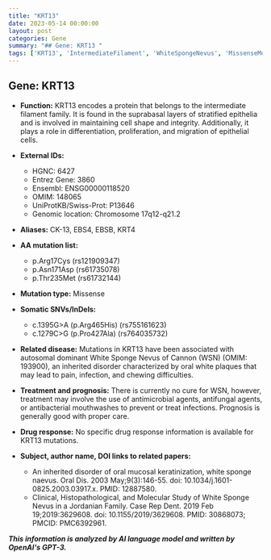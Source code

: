 ```yaml
---
title: "KRT13"
date: 2023-05-14 00:00:00
layout: post
categories: Gene
summary: "## Gene: KRT13 "
tags: ['KRT13', 'IntermediateFilament', 'WhiteSpongeNevus', 'MissenseMutation', 'OralMucosalKeratinization', 'AntimicrobialAgents', 'Prognosis', 'GeneticInformationAnalysis']
---
```


## Gene: KRT13 

- **Function:** KRT13 encodes a protein that belongs to the intermediate filament family. It is found in the suprabasal layers of stratified epithelia and is involved in maintaining cell shape and integrity. Additionally, it plays a role in differentiation, proliferation, and migration of epithelial cells. 

- **External IDs:** 
    - HGNC: 6427 
    - Entrez Gene: 3860 
    - Ensembl: ENSG00000118520 
    - OMIM: 148065 
    - UniProtKB/Swiss-Prot: P13646 
    - Genomic location: Chromosome 17q12-q21.2 

- **Aliases:** CK-13, EBS4, EBSB, KRT4 

- **AA mutation list:** 
    - p.Arg17Cys (rs121909347) 
    - p.Asn171Asp (rs61735078) 
    - p.Thr235Met (rs61732144) 

- **Mutation type:** Missense 

- **Somatic SNVs/InDels:** 
    - c.1395G>A (p.Arg465His) (rs755161623) 
    - c.1279C>G (p.Pro427Ala) (rs764035732) 

- **Related disease:** Mutations in KRT13 have been associated with autosomal dominant White Sponge Nevus of Cannon (WSN) (OMIM: 193900), an inherited disorder characterized by oral white plaques that may lead to pain, infection, and chewing difficulties. 

- **Treatment and prognosis:** There is currently no cure for WSN, however, treatment may involve the use of antimicrobial agents, antifungal agents, or antibacterial mouthwashes to prevent or treat infections. Prognosis is generally good with proper care. 

- **Drug response:** No specific drug response information is available for KRT13 mutations. 

- **Subject, author name, DOI links to related papers:**
    - An inherited disorder of oral mucosal keratinization, white sponge naevus. Oral Dis. 2003 May;9(3):146-55. doi: 10.1034/j.1601-0825.2003.03917.x. PMID: 12887580. 
    - Clinical, Histopathological, and Molecular Study of White Sponge Nevus in a Jordanian Family. Case Rep Dent. 2019 Feb 19;2019:3629608. doi: 10.1155/2019/3629608. PMID: 30868073; PMCID: PMC6392961.

**_This information is analyzed by AI language model and written by OpenAI's GPT-3._**